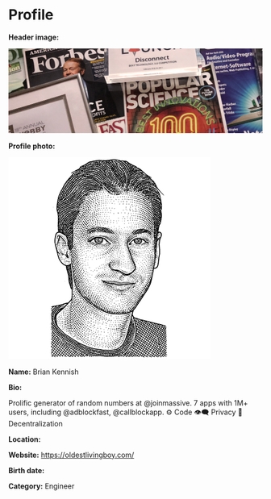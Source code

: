 # Profile

**Header image:**

![Header](header.png)

**Profile photo:**

![Profile](profile.png)

**Name:** Brian Kennish

**Bio:**

Prolific generator of random numbers at @joinmassive. 7 apps with 1M+ users, including @adblockfast,
@callblockapp. ⚙️ Code 👁‍🗨 Privacy 🏴 Decentralization

**Location:**

**Website:** https://oldestlivingboy.com/

**Birth date:**

**Category:** Engineer
